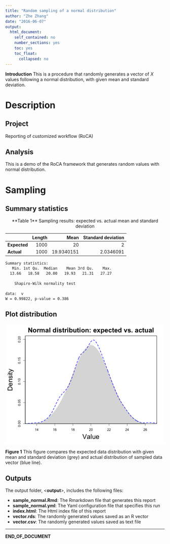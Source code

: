 ```yaml
---
title: "Random sampling of a normal distribution"
author: "Zhe Zhang"
date: "2016-06-07"
output:
  html_document:
    self_contained: no
    number_sections: yes
    toc: yes
    toc_float: 
      collapsed: no
---
```


**Introduction** This is a procedure that randomly generates a vector of _X_ values following a normal distribution, with given mean and standard deviation.



# Description



## Project


Reporting of customized workflow (RoCA)


## Analysis


This is a demo of the RoCA framework that generates random values with normal distribution.



# Sampling

## Summary statistics



<div align='center'>**Table 1** Sampling results: expected vs. actual mean and standard deviation</div>

|              | Length   | Mean    | Standard deviation |
|:-------------|---------:|--------:|-------------------:|                  
| **Expected** | 1000 | 20 | 2            |
| **Actual**   | 1000 | 19.9340151 | 2.0346091            |



```
Summary statistics:
   Min. 1st Qu.  Median    Mean 3rd Qu.    Max. 
  13.66   18.58   20.00   19.93   21.31   27.27 

	Shapiro-Wilk normality test

data:  v
W = 0.99822, p-value = 0.386
```

## Plot distribution

<div align='center'>
<img src="figure/distribution-1.png" title="plot of chunk distribution" alt="plot of chunk distribution" width="600px" />
</div>

**Figure 1** This figure compares the expected data distribution with given mean and standard deviation (grey) and actual distribution of sampled data vector (blue line). 

## Outputs



The output folder, <**output**>, includes the following files: 

  - **sample_normal.Rmd**: The Rmarkdown file that generates this report
  - **sample_normal.yml**: The Yaml configuration file that specifies this run
  - **index.html**: The Html index file of this report
  - **vector.rds**: The randomly generated values saved as an R vector
  - **vector.csv**: The randomly generated values saved as text file
  

***
**END_OF_DOCUMENT**
